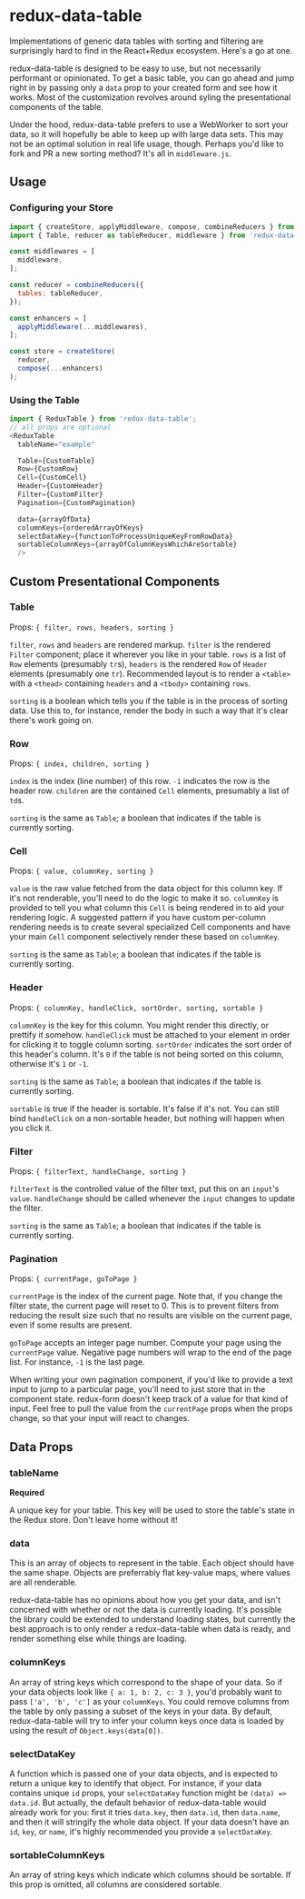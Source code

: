 # redux-data-table

Implementations of generic data tables with sorting and filtering are surprisingly hard to find in the React+Redux ecosystem. Here's a go at one.

redux-data-table is designed to be easy to use, but not necessarily performant or opinionated. To get a basic table, you can go ahead and jump right in by passing only a `data` prop to your created form and see how it works. Most of the customization revolves around syling the presentational components of the table.

Under the hood, redux-data-table prefers to use a WebWorker to sort your data, so it will hopefully be able to keep up with large data sets. This may not be an optimal solution in real life usage, though. Perhaps you'd like to fork and PR a new sorting method? It's all in `middleware.js`.

## Usage

### Configuring your Store

```js
import { createStore, applyMiddleware, compose, combineReducers } from 'redux';
import { Table, reducer as tableReducer, middleware } from 'redux-data-table';

const middlewares = [
  middleware,
];

const reducer = combineReducers({
  tables: tableReducer,
});

const enhancers = [
  applyMiddleware(...middlewares),
];

const store = createStore(
  reducer,
  compose(...enhancers)
);
```

### Using the Table

```js
import { ReduxTable } from 'redux-data-table';
// all props are optional
<ReduxTable
  tableName="example"

  Table={CustomTable}
  Row={CustomRow}
  Cell={CustomCell}
  Header={CustomHeader}
  Filter={CustomFilter}
  Pagination={CustomPagination}

  data={arrayOfData}
  columnKeys={orderedArrayOfKeys}
  selectDataKey={functionToProcessUniqueKeyFromRowData}
  sortableColumnKeys={arrayOfColumnKeysWhichAreSortable}
  />
```

## Custom Presentational Components

### Table

Props: `{ filter, rows, headers, sorting }`

`filter`, `rows` and `headers` are rendered markup. `filter` is the rendered `Filter` component; place it wherever you like in your table. `rows` is a list of `Row` elements (presumably `tr`s), `headers` is the rendered `Row` of `Header` elements (presumably one `tr`). Recommended layout is to render a `<table>` with a `<thead>` containing `headers` and a `<tbody>` containing `rows`.

`sorting` is a boolean which tells you if the table is in the process of sorting data. Use this to, for instance, render the body in such a way that it's clear there's work going on.

### Row

Props: `{ index, children, sorting }`

`index` is the index (line number) of this row. `-1` indicates the row is the header row. `children` are the contained `Cell` elements, presumably a list of `td`s.

`sorting` is the same as `Table`; a boolean that indicates if the table is currently sorting.

### Cell

Props: `{ value, columnKey, sorting }`

`value` is the raw value fetched from the data object for this column key. If it's not renderable, you'll need to do the logic to make it so. `columnKey` is provided to tell you what column this `Cell` is being rendered in to aid your rendering logic. A suggested pattern if you have custom per-column rendering needs is to create several specialized Cell components and have your main `Cell` component selectively render these based on `columnKey`.

`sorting` is the same as `Table`; a boolean that indicates if the table is currently sorting.

### Header

Props: `{ columnKey, handleClick, sortOrder, sorting, sortable }`

`columnKey` is the key for this column. You might render this directly, or prettify it somehow. `handleClick` must be attached to your element in order for clicking it to toggle column sorting. `sortOrder` indicates the sort order of this header's column. It's `0` if the table is not being sorted on this column, otherwise it's `1` or `-1`.

`sorting` is the same as `Table`; a boolean that indicates if the table is currently sorting.

`sortable` is true if the header is sortable. It's false if it's not. You can still bind `handleClick` on a non-sortable header, but nothing will happen when you click it.

### Filter

Props: `{ filterText, handleChange, sorting }`

`filterText` is the controlled value of the filter text, put this on an `input`'s `value`. `handleChange` should be called whenever the `input` changes to update the filter.

`sorting` is the same as `Table`; a boolean that indicates if the table is currently sorting.

### Pagination

Props: `{ currentPage, goToPage }`

`currentPage` is the index of the current page. Note that, if you change the filter state, the current page will reset to 0. This is to prevent filters from reducing the result size such that no results are visible on the current page, even if some results are present.

`goToPage` accepts an integer page number. Compute your page using the `currentPage` value. Negative page numbers will wrap to the end of the page list. For instance, `-1` is the last page.

When writing your own pagination component, if you'd like to provide a text input to jump to a particular page, you'll need to just store that in the component state. redux-form doesn't keep track of a value for that kind of input. Feel free to pull the value from the `currentPage` props when the props change, so that your input will react to changes.

## Data Props

### tableName

**Required**

A unique key for your table. This key will be used to store the table's state in the Redux store. Don't leave home without it!

### data

This is an array of objects to represent in the table. Each object should have the same shape. Objects are preferrably flat key-value maps, where values are all renderable.

redux-data-table has no opinions about how you get your data, and isn't concerned with whether or not the data is currently loading. It's possible the library could be extended to understand loading states, but currently the best approach is to only render a redux-data-table when data is ready, and render something else while things are loading.

### columnKeys

An array of string keys which correspond to the shape of your data. So if your data objects look like `{ a: 1, b: 2, c: 3 }`, you'd probably want to pass `['a', 'b', 'c']` as your `columnKeys`. You could remove columns from the table by only passing a subset of the keys in your data. By default, redux-data-table will try to infer your column keys once data is loaded by using the result of `Object.keys(data[0])`.

### selectDataKey

A function which is passed one of your data objects, and is expected to return a unique key to identify that object. For instance, if your data contains unique `id` props, your `selectDataKey` function might be `(data) => data.id`. But actually, the default behavior of redux-data-table would already work for you: first it tries `data.key`, then `data.id`, then `data.name`, and then it will stringify the whole data object. If your data doesn't have an `id`, `key`, or `name`, it's highly recommended you provide a `selectDataKey`.

### sortableColumnKeys

An array of string keys which indicate which columns should be sortable. If this prop is omitted, all columns are considered sortable.